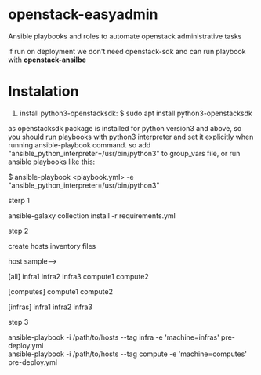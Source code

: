 # openstack-easyadmin
Ansible playbooks and roles to automate openstack administrative tasks 

if run on deployment we don't need openstack-sdk and can run playbook with <b> openstack-ansilbe </b>
# Instalation
1. install python3-openstacksdk:
   $ sudo apt install python3-openstacksdk

as openstacksdk package is installed for python version3 and above, so you should run playbooks with python3 interpreter and set it explicitly when running ansible-playbook command. so add "ansible_python_interpreter=/usr/bin/python3" to group_vars file, or run ansible playbooks like this:

   $ ansible-playbook <playbook.yml>  -e "ansible_python_interpreter=/usr/bin/python3"
   
   
sterp 1

ansible-galaxy collection install -r requirements.yml

step 2

create hosts inventory files

host sample-->

[all]
infra1
infra2
infra3
compute1
compute2


[computes]
compute1
compute2

[infras]
infra1
infra2
infra3


step 3

ansible-playbook -i /path/to/hosts --tag infra -e 'machine=infras' pre-deploy.yml  
ansible-playbook -i /path/to/hosts --tag compute -e 'machine=computes' pre-deploy.yml  

